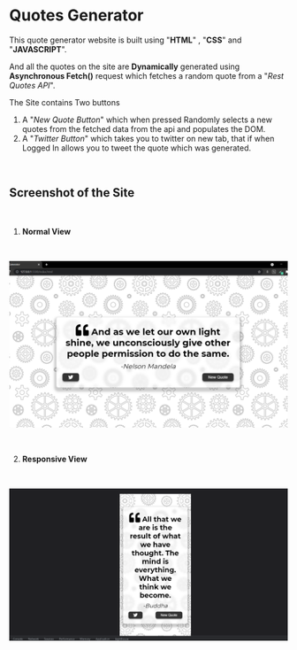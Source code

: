 # Quotes Generator

This quote generator website is built using "**HTML**" , "**CSS**" and "**JAVASCRIPT**".

And all the quotes on the site are **Dynamically** generated using **Asynchronous Fetch()** request which fetches a random quote from a "*Rest Quotes API*".

The Site contains Two buttons 
1. A "*New Quote Button*" which when pressed Randomly selects a new quotes from the fetched data from the api and populates the DOM.
2. A "*Twitter Button*" which takes you to twitter on new tab, that if when Logged In allows you to tweet the quote which was generated.

<p>&nbsp<p>

## Screenshot of the Site
<p>&nbsp<p>

1. **Normal View**
<p>&nbsp<p>
<img src="Images/site-screenshot.png" width="700px">
<p>&nbsp<p>

2. **Responsive View**
<p>&nbsp<p>
<img src="Images/site-screenshot-res.png" width="700px">
